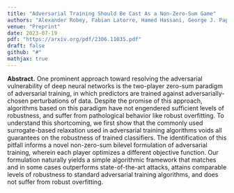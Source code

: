 ```yaml
---
title: "Adversarial Training Should Be Cast As a Non-Zero-Sum Game"
authors: "Alexander Robey, Fabian Latorre, Hamed Hassani, George J. Pappas, Volkan Cevher"
venue: "Preprint"
date: 2023-07-19
pdf: "https://arxiv.org/pdf/2306.11035.pdf"
draft: false
github: "#"
mathjax: true
---
```



**Abstract.** One prominent approach toward resolving the adversarial vulnerability of deep neural networks is the two-player zero-sum paradigm of adversarial training, in which predictors are trained against adversarially-chosen perturbations of data. Despite the promise of this approach, algorithms based on this paradigm have not engendered sufficient levels of robustness, and suffer from pathological behavior like robust overfitting. To understand this shortcoming, we first show that the commonly used surrogate-based relaxation used in adversarial training algorithms voids all guarantees on the robustness of trained classifiers. The identification of this pitfall informs a novel non-zero-sum bilevel formulation of adversarial training, wherein each player optimizes a different objective function. Our formulation naturally yields a simple algorithmic framework that matches and in some cases outperforms state-of-the-art attacks, attains comparable levels of robustness to standard adversarial training algorithms, and does not suffer from robust overfitting.